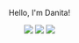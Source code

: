 <div align="center">
<p>
Hello, I'm Danita!
</p>

![](http://github-profile-summary-cards.vercel.app/api/cards/profile-details?username=FlameDanita&theme=bear)
![](http://github-profile-summary-cards.vercel.app/api/cards/most-commit-language?username=FlameDanita&theme=bear)
![](http://github-profile-summary-cards.vercel.app/api/cards/stats?username=FlameDanita&theme=bear)

</div>

